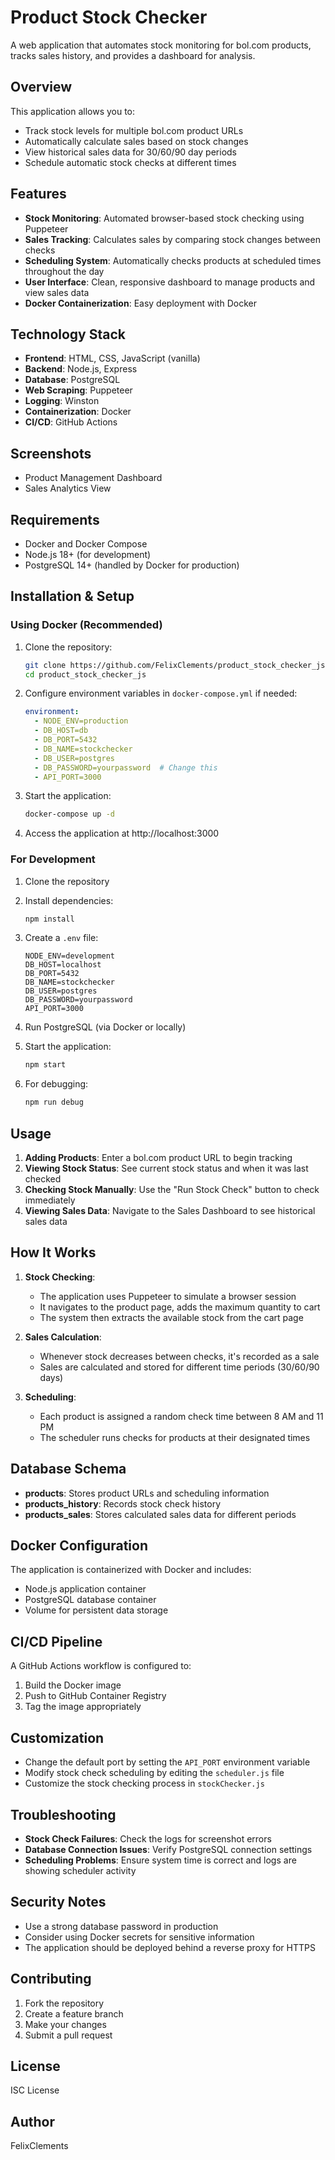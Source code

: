 
# Product Stock Checker

A web application that automates stock monitoring for bol.com products, tracks sales history, and provides a dashboard for analysis.

## Overview

This application allows you to:

- Track stock levels for multiple bol.com product URLs
- Automatically calculate sales based on stock changes
- View historical sales data for 30/60/90 day periods
- Schedule automatic stock checks at different times

## Features

- **Stock Monitoring**: Automated browser-based stock checking using Puppeteer
- **Sales Tracking**: Calculates sales by comparing stock changes between checks
- **Scheduling System**: Automatically checks products at scheduled times throughout the day
- **User Interface**: Clean, responsive dashboard to manage products and view sales data
- **Docker Containerization**: Easy deployment with Docker

## Technology Stack

- **Frontend**: HTML, CSS, JavaScript (vanilla)
- **Backend**: Node.js, Express
- **Database**: PostgreSQL
- **Web Scraping**: Puppeteer
- **Logging**: Winston
- **Containerization**: Docker
- **CI/CD**: GitHub Actions

## Screenshots

- Product Management Dashboard
- Sales Analytics View

## Requirements

- Docker and Docker Compose
- Node.js 18+ (for development)
- PostgreSQL 14+ (handled by Docker for production)

## Installation & Setup

### Using Docker (Recommended)

1. Clone the repository:
   ```bash
   git clone https://github.com/FelixClements/product_stock_checker_js.git
   cd product_stock_checker_js
   ```

2. Configure environment variables in `docker-compose.yml` if needed:
   ```yaml
   environment:
     - NODE_ENV=production
     - DB_HOST=db
     - DB_PORT=5432
     - DB_NAME=stockchecker
     - DB_USER=postgres
     - DB_PASSWORD=yourpassword  # Change this
     - API_PORT=3000
   ```

3. Start the application:
   ```bash
   docker-compose up -d
   ```

4. Access the application at http://localhost:3000

### For Development

1. Clone the repository
2. Install dependencies:
   ```bash
   npm install
   ```

3. Create a `.env` file:
   ```
   NODE_ENV=development
   DB_HOST=localhost
   DB_PORT=5432
   DB_NAME=stockchecker
   DB_USER=postgres
   DB_PASSWORD=yourpassword
   API_PORT=3000
   ```

4. Run PostgreSQL (via Docker or locally)
5. Start the application:
   ```bash
   npm start
   ```
   
6. For debugging:
   ```bash
   npm run debug
   ```

## Usage

1. **Adding Products**: Enter a bol.com product URL to begin tracking
2. **Viewing Stock Status**: See current stock status and when it was last checked
3. **Checking Stock Manually**: Use the "Run Stock Check" button to check immediately
4. **Viewing Sales Data**: Navigate to the Sales Dashboard to see historical sales data
   
## How It Works

1. **Stock Checking**: 
   - The application uses Puppeteer to simulate a browser session
   - It navigates to the product page, adds the maximum quantity to cart
   - The system then extracts the available stock from the cart page

2. **Sales Calculation**:
   - Whenever stock decreases between checks, it's recorded as a sale
   - Sales are calculated and stored for different time periods (30/60/90 days)

3. **Scheduling**:
   - Each product is assigned a random check time between 8 AM and 11 PM
   - The scheduler runs checks for products at their designated times

## Database Schema

- **products**: Stores product URLs and scheduling information
- **products_history**: Records stock check history
- **products_sales**: Stores calculated sales data for different periods

## Docker Configuration

The application is containerized with Docker and includes:

- Node.js application container
- PostgreSQL database container
- Volume for persistent data storage

## CI/CD Pipeline

A GitHub Actions workflow is configured to:
1. Build the Docker image
2. Push to GitHub Container Registry
3. Tag the image appropriately

## Customization

- Change the default port by setting the `API_PORT` environment variable
- Modify stock check scheduling by editing the `scheduler.js` file
- Customize the stock checking process in `stockChecker.js`

## Troubleshooting

- **Stock Check Failures**: Check the logs for screenshot errors
- **Database Connection Issues**: Verify PostgreSQL connection settings
- **Scheduling Problems**: Ensure system time is correct and logs are showing scheduler activity

## Security Notes

- Use a strong database password in production
- Consider using Docker secrets for sensitive information
- The application should be deployed behind a reverse proxy for HTTPS

## Contributing

1. Fork the repository
2. Create a feature branch
3. Make your changes
4. Submit a pull request

## License

ISC License

## Author

FelixClements
